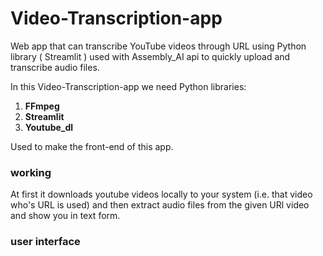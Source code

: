 # Video-Transcription-app

Web app that can transcribe YouTube videos through URL using Python library ( Streamlit ) used with Assembly_AI api to quickly upload and transcribe audio files.

In this Video-Transcription-app we need Python libraries:
1. **FFmpeg**  
2. **Streamlit**
3. **Youtube_dl** 

Used to make the front-end of this app.

### working 
At first it downloads youtube videos locally to your system (i.e. that video who's URL is used) and then extract audio files from the given URl video and show you in text form.

### user interface

